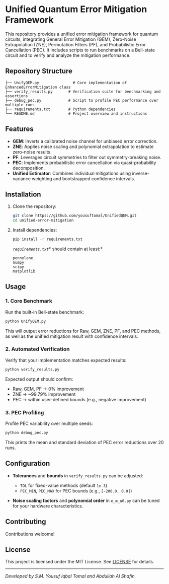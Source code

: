 # Unified Quantum Error Mitigation Framework

This repository provides a unified error mitigation framework for quantum circuits, integrating General Error Mitigation (GEM), Zero-Noise Extrapolation (ZNE), Permutation Filters (PF), and Probabilistic Error Cancellation (PEC). It includes scripts to run benchmarks on a Bell-state circuit and to verify and analyze the mitigation performance.

## Repository Structure

```
├── UnifyQEM.py               # Core implementation of EnhancedErrorMitigation class
├── verify_results.py       # Verification suite for benchmarking and assertions
├── debug_pec.py            # Script to profile PEC performance over multiple runs
├── requirements.txt        # Python dependencies
└── README.md               # Project overview and instructions
```

## Features

- **GEM**: Inverts a calibrated noise channel for unbiased error correction.
- **ZNE**: Applies noise scaling and polynomial extrapolation to estimate zero-noise results.
- **PF**: Leverages circuit symmetries to filter out symmetry-breaking noise.
- **PEC**: Implements probabilistic error cancellation via quasi-probability decomposition.
- **Unified Estimator**: Combines individual mitigations using inverse-variance weighting and bootstrapped confidence intervals.

## Installation

1. Clone the repository:

   ```bash
   git clone https://github.com/yousuftomal/UnifiedQEM.git
   cd unified-error-mitigation
   ```

2. Install dependencies:

   ```bash
   pip install -r requirements.txt
   ```

   *`requirements.txt`** should contain at least:*

   ```text
   pennylane
   numpy
   scipy
   matplotlib
   ```

## Usage

### 1. Core Benchmark

Run the built-in Bell-state benchmark:

```bash
python UnifyQEM.py
```

This will output error reductions for Raw, GEM, ZNE, PF, and PEC methods, as well as the unified mitigation result with confidence intervals.

### 2. Automated Verification

Verify that your implementation matches expected results:

```bash
python verify_results.py
```

Expected output should confirm:

- Raw, GEM, PF → 0% improvement
- ZNE → \~99.79% improvement
- PEC → within user-defined bounds (e.g., negative improvement)

### 3. PEC Profiling

Profile PEC variability over multiple seeds:

```bash
python debug_pec.py
```

This prints the mean and standard deviation of PEC error reductions over 20 runs.

## Configuration

- **Tolerances** and **bounds** in `verify_results.py` can be adjusted:

  - `TOL` for fixed-value methods (default `1e-3`)
  - `PEC_MIN`, `PEC_MAX` for PEC bounds (e.g., `[-200.0, 0.0]`)

- **Noise scaling factors** and **polynomial order** in `e_m_u6.py` can be tuned for your hardware characteristics.

## Contributing

Contributions welcome!


## License

This project is licensed under the MIT License. See [LICENSE](LICENSE) for details.

---

*Developed by S.M. Yousuf Iqbal Tomal and  Abdullah Al Shafin.*

